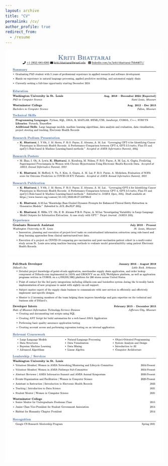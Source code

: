 ```yaml
---
layout: archive
title: "CV"
permalink: /cv/
author_profile: true
redirect_from:
  - /resume
---
```

![Page 1](CV1.png)
![Page 1](CV2.png)
